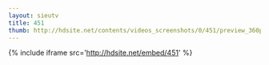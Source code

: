 ```yaml
---
layout: sieutv
title: 451
thumb: http://hdsite.net/contents/videos_screenshots/0/451/preview_360p.mp4.jpg
---
```

{% include iframe src='http://hdsite.net/embed/451' %}
 
